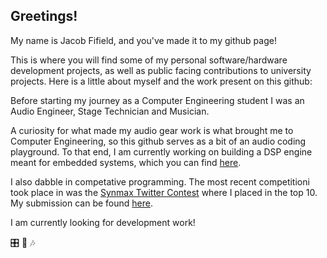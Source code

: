 ## Greetings!  
My name is Jacob Fifield, and you've made it to my github page!

This is where you will find some of my personal software/hardware development projects, as well as public facing contributions to university projects. Here is a little about myself and the work present on this github:

Before starting my journey as a Computer Engineering student I was an Audio Engineer, Stage Technician and Musician.   

A curiosity for what made my audio gear work is what brought me to Computer Engineering, so this github serves as a bit of an audio coding playground. To that end, I am currently working on building a DSP engine meant for embedded systems, which you can find [here](https://github.com/Fife/Fife-DSP).

I also dabble in competative programming. The most recent competitioni took place in was the [Synmax Twitter Contest](https://synmax.com/home/synmax-twitter-contest/) where I placed in the top 10. My submission can be found [here](https://github.com/Fife/Proteus-ShipTracker).

I am currently looking for development work! 

:control_knobs: :guitar: 🎶
